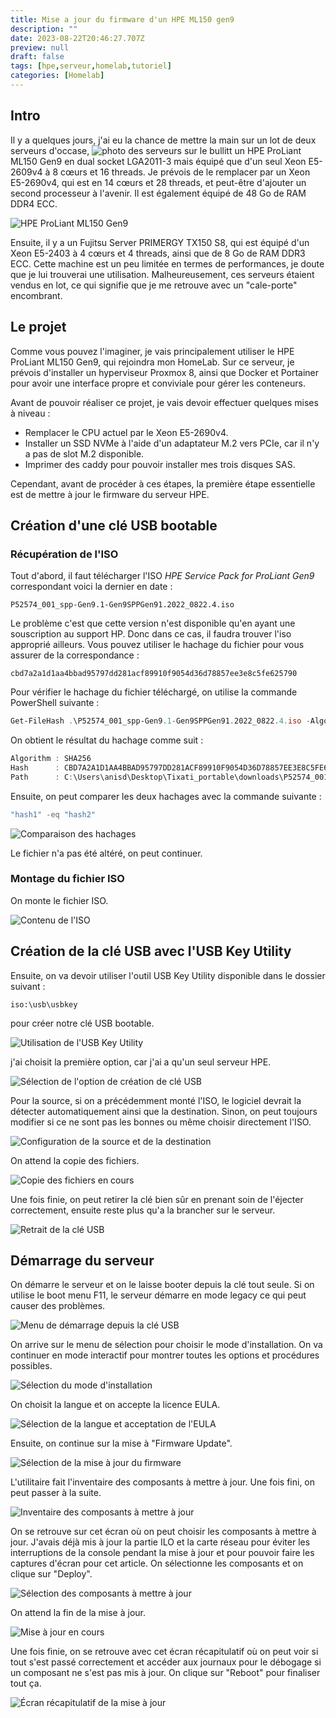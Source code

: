 ```yaml
---
title: Mise a jour du firmware d'un HPE ML150 gen9
description: ""
date: 2023-08-22T20:46:27.707Z
preview: null
draft: false
tags: [hpe,serveur,homelab,tutoriel]
categories: [Homelab]
---
```


## Intro

Il y a quelques jours, j'ai eu la chance de mettre la main sur un lot de deux serveurs d'occase,
![photo des serveurs sur le bullitt](/Articles/2023-08-22-mise-a-jour-du-firmware-d'un-hpe-ml150-gen9/srvXbullitt.png)
un HPE ProLiant ML150 Gen9 en dual socket LGA2011-3 mais équipé que d'un seul Xeon E5-2609v4 à 8 cœurs et 16 threads. Je prévois de le remplacer par un Xeon E5-2690v4, qui est en 14 cœurs et 28 threads, et peut-être d'ajouter un second processeur à l'avenir. Il est également équipé de 48 Go de RAM DDR4 ECC.

![HPE ProLiant ML150 Gen9](/Articles/2023-08-22-mise-a-jour-du-firmware-d'un-hpe-ml150-gen9/hpe.jpeg)

Ensuite, il y a un Fujitsu Server PRIMERGY TX150 S8, qui est équipé d'un Xeon E5-2403 à 4 cœurs et 4 threads, ainsi que de 8 Go de RAM DDR3 ECC. Cette machine est un peu limitée en termes de performances, je doute que je lui trouverai une utilisation. Malheureusement, ces serveurs étaient vendus en lot, ce qui signifie que je me retrouve avec un "cale-porte" encombrant.

## Le projet

Comme vous pouvez l'imaginer, je vais principalement utiliser le HPE ProLiant ML150 Gen9, qui rejoindra mon HomeLab. Sur ce serveur, je prévois d'installer un hyperviseur Proxmox 8, ainsi que Docker et Portainer pour avoir une interface propre et conviviale pour gérer les conteneurs.

Avant de pouvoir réaliser ce projet, je vais devoir effectuer quelques mises à niveau :
- Remplacer le CPU actuel par le Xeon E5-2690v4.
- Installer un SSD NVMe à l'aide d'un adaptateur M.2 vers PCIe, car il n'y a pas de slot M.2 disponible.
- Imprimer des caddy pour pouvoir installer mes trois disques SAS.

Cependant, avant de procéder à ces étapes, la première étape essentielle est de mettre à jour le firmware du serveur HPE.

## Création d'une clé USB bootable

### Récupération de l'ISO

Tout d'abord, il faut télécharger l'ISO *HPE Service Pack for ProLiant Gen9* correspondant voici la dernier en date :

```
P52574_001_spp-Gen9.1-Gen9SPPGen91.2022_0822.4.iso
```

Le problème c'est que cette version n'est disponible qu'en ayant une souscription au support HP. Donc dans ce cas, il faudra trouver l'iso approprié ailleurs. Vous pouvez utiliser le hachage du fichier pour vous assurer de la correspondance :

```
cbd7a2a1d1aa4bbad95797dd281acf89910f9054d36d78857ee3e8c5fe625790
```

Pour vérifier le hachage du fichier téléchargé, on utilise la commande PowerShell suivante :

```powershell
Get-FileHash .\P52574_001_spp-Gen9.1-Gen9SPPGen91.2022_0822.4.iso -Algorithm SHA256 | Format-List
```

On obtient le résultat du hachage comme suit :

```powershell
Algorithm : SHA256
Hash      : CBD7A2A1D1AA4BBAD95797DD281ACF89910F9054D36D78857EE3E8C5FE625790
Path      : C:\Users\anisd\Desktop\Tixati_portable\downloads\P52574_001_spp-Gen9.1-Gen9SPPGen91.2022_0822.4.iso
```

Ensuite, on peut comparer les deux hachages avec la commande suivante :

```powershell
"hash1" -eq "hash2"
```

![Comparaison des hachages](/Articles/2023-08-22-mise-a-jour-du-firmware-d'un-hpe-ml150-gen9/Pasted%20image%2020230822205644.png)

Le fichier n'a pas été altéré, on peut continuer.

### Montage du fichier ISO

On monte le fichier ISO.

![Contenu de l'ISO](/Articles/2023-08-22-mise-a-jour-du-firmware-d'un-hpe-ml150-gen9/Pasted%20image%2020230822205835.png)

## Création de la clé USB avec l'USB Key Utility

Ensuite, on va devoir utiliser l'outil USB Key Utility disponible dans le dossier suivant :

```
iso:\usb\usbkey
```

pour créer notre clé USB bootable.

![Utilisation de l'USB Key Utility](/Articles/2023-08-22-mise-a-jour-du-firmware-d'un-hpe-ml150-gen9/Pasted%20image%2020230822211511.png)

j'ai choisit la première option, car j'ai a qu'un seul serveur HPE.

![Sélection de l'option de création de clé USB](/Articles/2023-08-22-mise-a-jour-du-firmware-d'un-hpe-ml150-gen9/Pasted%20image%2020230822211632.png)

Pour la source, si on a précédemment monté l'ISO, le logiciel devrait la détecter automatiquement ainsi que la destination. Sinon, on peut toujours modifier si ce ne sont pas les bonnes ou même choisir directement l'ISO.

![Configuration de la source et de la destination](/Articles/2023-08-22-mise-a-jour-du-firmware-d'un-hpe-ml150-gen9/Pasted%20image%2020230822212223.png)

On attend la copie des fichiers.

![Copie des fichiers en cours](/Articles/2023-08-22-mise-a-jour-du-firmware-d'un-hpe-ml150-gen9/Pasted%20image%2020230822212454.png)

Une fois finie, on peut retirer la clé bien sûr en prenant soin de l'éjecter correctement, ensuite reste plus qu'a la brancher sur le serveur.

![Retrait de la clé USB](/Articles/2023-08-22-mise-a-jour-du-firmware-d'un-hpe-ml150-gen9/Pasted%20image%2020230822213645.png)

## Démarrage du serveur

On démarre le serveur et on le laisse booter depuis la clé tout seule. Si on utilise le boot menu F11, le serveur démarre en mode legacy ce qui peut causer des problèmes.

![Menu de démarrage depuis la clé USB](/Articles/2023-08-22-mise-a-jour-du-firmware-d'un-hpe-ml150-gen9/Pasted%20image%2020230822215323.png)

On arrive sur le menu de sélection pour choisir le mode d'installation. On va continuer en mode interactif pour montrer toutes les options et procédures possibles.

![Sélection du mode d'installation](/Articles/2023-08-22-mise-a-jour-du-firmware-d'un-hpe-ml150-gen9/Pasted%20image%2020230822215623.png)

On choisit la langue et on accepte la licence EULA.

![Sélection de la langue et acceptation de l'EULA](/Articles/2023-08-22-mise-a-jour-du-firmware-d'un-hpe-ml150-gen9/Pasted%20image%2020230822220013.png)

Ensuite, on continue sur la mise à "Firmware Update".

![Sélection de la mise à jour du firmware](/Articles/2023-08-22-mise-a-jour-du-firmware-d'un-hpe-ml150-gen9/Pasted%20image%2020230822220123.png)

L'utilitaire fait l'inventaire des composants à mettre à jour. Une fois fini, on peut passer à la suite.

![Inventaire des composants à mettre à jour](/Articles/2023-08-22-mise-a-jour-du-firmware-d'un-hpe-ml150-gen9/Pasted%20image%2020230822220252.png)

On se retrouve sur cet écran où on peut choisir les composants à mettre à jour. J'avais déjà mis à jour la partie ILO et la carte réseau pour éviter les interruptions de la console pendant la mise à jour et pour pouvoir faire les captures d'écran pour cet article. On sélectionne les composants et on clique sur "Deploy".

![Sélection des composants à mettre à jour](/Articles/2023-08-22-mise-a-jour-du-firmware-d'un-hpe-ml150-gen9/Pasted%20image%2020230822221406.png)

On attend la fin de la mise à jour.

![Mise à jour en cours](/Articles/2023-08-22-mise-a-jour-du-firmware-d'un-hpe-ml150-gen9/Pasted%20image%2020230822221502.png)

Une fois finie, on se retrouve avec cet écran récapitulatif où on peut voir si tout s'est passé correctement et accéder aux journaux pour le débogage si un composant ne s'est pas mis à jour. On clique sur "Reboot" pour finaliser tout ça.

![Écran récapitulatif de la mise à jour](/Articles/2023-08-22-mise-a-jour-du-firmware-d'un-hpe-ml150-gen9/Pasted%20image%2020230822221752.png)